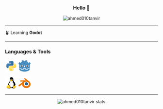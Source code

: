 <h3 align="center">Hello 👋</h3>

<p align="center">
  <img src="https://komarev.com/ghpvc/?username=ahmed010tanvir&label=👻&color=0e75b6&style=flat" alt="ahmed010tanvir" />
</p>

---

🪴 Learning **Godot**

---

<h3 align="left">Languages & Tools</h3>

<p align="left">
<img src="https://raw.githubusercontent.com/devicons/devicon/master/icons/python/python-original.svg" width="40" alt="Python" />
<img src="https://raw.githubusercontent.com/devicons/devicon/master/icons/godot/godot-original.svg" width="40" alt="Godot" />
</p>
<p align="left">
<img src="https://raw.githubusercontent.com/devicons/devicon/master/icons/linux/linux-original.svg" width="40" alt="Linux" />
<img src="https://raw.githubusercontent.com/devicons/devicon/master/icons/blender/blender-original.svg" width="40" alt="Blender" />
</p>

---

<p align="center">
  <img src="https://github-readme-stats.vercel.app/api?username=ahmed010tanvir&show_icons=true&theme=github_dark&hide_border=true" alt="ahmed010tanvir stats" />
</p>
